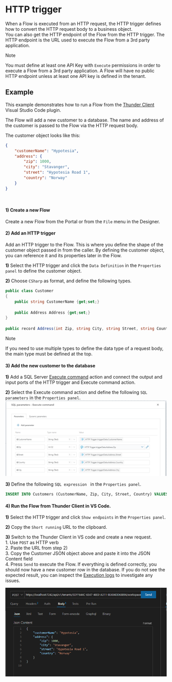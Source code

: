 # HTTP trigger

When a Flow is executed from an HTTP request, the HTTP trigger defines how to convert the HTTP request body to a business object.  
You can also get the HTTP endpoint of the Flow from the HTTP trigger. The HTTP endpoint is the URL used to execute the Flow from a 3rd party application.

> [!Note]
> You must define at least one API Key with `Execute` permissions in order to execute a Flow from a 3rd party application. A Flow will have no public HTTP endpoint unless at least one API key is defined in the tenant.

## Example

This example demonstrates how to run a Flow from the [Thunder Client](https://marketplace.visualstudio.com/items?itemName=rangav.vscode-thunder-client) Visual Studio Code plugin.  

The Flow will add a new customer to a database. The name and address of the customer is passed to the Flow via the HTTP request body.

The customer object looks like this:
```json
{
    "customerName": "Hypotesia",
    "address": {
        "zip": 1000,
        "city": "Stavanger",
        "street": "Hypotesia Road 1",
        "country": "Norway"
    }
}
```
<br/>

#### 1) Create a new Flow

Create a new Flow from the Portal or from the `File` menu in the Designer.

#### 2) Add an HTTP trigger

Add an HTTP trigger to the Flow. This is where you define the shape of the customer object passed in from the caller. By defining the customer object, you can reference it and its properties later in the Flow.  

**1)** Select the HTTP trigger and click the `Data Definition` in the `Properties panel` to define the customer object.  

**2)** Choose `CSharp` as format, and define the following types.  

```csharp
public class Customer
{
    public string CustomerName {get;set;}

    public Address Address {get;set;}
}

public record Address(int Zip, string City, string Street, string Country);
```
> [!NOTE]
> If you need to use multiple types to define the data type of a request body, the main type must be defined at the top.


#### 3) Add the new customer to the database

**1)** Add a SQL Server [Execute command](../actions/sql-server/execute-command.md) action and connect the output and input ports of the HTTP trigger and Execute command action.  

**2)** Select the Execute command action and define the following `SQL parameters` in the `Properties panel`.
![img](../../../images/http-trigger-example-sql-parameters.png)

**3)** Define the following `SQL expression ` in the `Properties panel`.
```sql
INSERT INTO Customers (CustomerName, Zip, City, Street, Country) VALUES(@CustomerName, @Zip, @City, @Street, @Country)
```

#### 4) Run the Flow from Thunder Client in VS Code.

**1)** Select the HTTP trigger and click `Show endpoints` in the `Properties panel`.  

**2)** Copy the `Short running` URL to the clipboard.  

**3)** Switch to the Thunder Client in VS code and create a new request.  
       1. Use `POST` as HTTP verb  
       2. Paste the URL from step 2)  
       3. Copy the Customer JSON object above and paste it into the JSON Content field  
       4. Press `Send` to execute the Flow. If everything is defined correctly, you should now have a new customer row in the database. If you do not see the expected result, you can inspect the [Execution logs](../flows/execution-logs.md) to investigate any issues.
       
![img](../../../images/http-trigger-example-thunder-client.PNG)